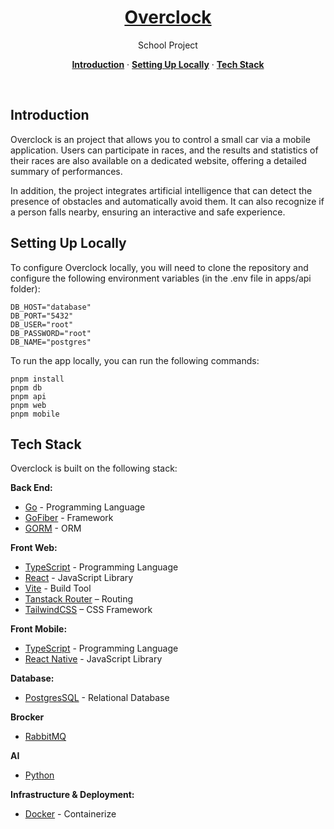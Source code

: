 <h1 align="center"><a href="https://overclock.clementpnn.com/">Overclock</a></h1>
<p align="center">
  School Project
</p>

<p align="center">
  <a href="#introduction"><strong>Introduction</strong></a> ·
  <a href="#setting-up-locally"><strong>Setting Up Locally</strong></a> ·
  <a href="#tech-stack"><strong>Tech Stack</strong></a>
</p>
<br/>

## Introduction

Overclock is an project that allows you to control a small car via a mobile application. Users can participate in races, and the results and statistics of their races are also available on a dedicated website, offering a detailed summary of performances.

In addition, the project integrates artificial intelligence that can detect the presence of obstacles and automatically avoid them. It can also recognize if a person falls nearby, ensuring an interactive and safe experience.

## Setting Up Locally

To configure Overclock locally, you will need to clone the repository and configure the following environment variables (in the .env file in apps/api folder):

```
DB_HOST="database"
DB_PORT="5432"
DB_USER="root"
DB_PASSWORD="root"
DB_NAME="postgres"
```

To run the app locally, you can run the following commands:

```
pnpm install
pnpm db
pnpm api
pnpm web
pnpm mobile
```

## Tech Stack

Overclock is built on the following stack:

**Back End:**

- [Go](https://go.dev/) - Programming Language
- [GoFiber](https://gofiber.io/) - Framework
- [GORM](https://gorm.io/) - ORM

**Front Web:**

- [TypeScript](https://www.typescriptlang.org/) - Programming Language
- [React](https://fr.react.dev/) - JavaScript Library
- [Vite](https://vitejs.dev/) - Build Tool
- [Tanstack Router](https://tanstack.com/router/v1) – Routing
- [TailwindCSS](https://tailwindcss.com/) – CSS Framework

**Front Mobile:**

- [TypeScript](https://www.typescriptlang.org/) - Programming Language
- [React Native](https://reactnative.dev/) - JavaScript Library

**Database:**

- [PostgresSQL](https://www.postgresql.org/) - Relational Database

**Brocker**

- [RabbitMQ](https://www.rabbitmq.com/)

**AI**

- [Python](https://www.python.org/)

**Infrastructure & Deployment:**

- [Docker](https://www.docker.com/) - Containerize